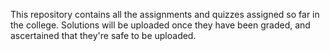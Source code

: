 This repository contains all the assignments and quizzes assigned so far in the college. Solutions will be uploaded once they have been graded, and ascertained that they're safe to be uploaded.

